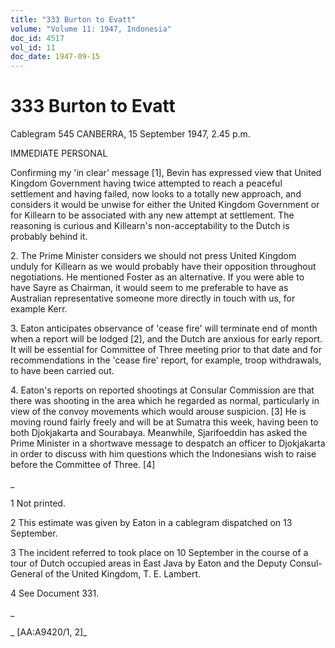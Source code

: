 ```yaml
---
title: "333 Burton to Evatt"
volume: "Volume 11: 1947, Indonesia"
doc_id: 4517
vol_id: 11
doc_date: 1947-09-15
---
```


# 333 Burton to Evatt

Cablegram 545 CANBERRA, 15 September 1947, 2.45 p.m.

IMMEDIATE PERSONAL

Confirming my 'in clear' message [1], Bevin has expressed view that United Kingdom Government having twice attempted to reach a peaceful settlement and having failed, now looks to a totally new approach, and considers it would be unwise for either the United Kingdom Government or for Killearn to be associated with any new attempt at settlement. The reasoning is curious and Killearn's non-acceptability to the Dutch is probably behind it.

2\. The Prime Minister considers we should not press United Kingdom unduly for Killearn as we would probably have their opposition throughout negotiations. He mentioned Foster as an alternative. If you were able to have Sayre as Chairman, it would seem to me preferable to have as Australian representative someone more directly in touch with us, for example Kerr.

3\. Eaton anticipates observance of 'cease fire' will terminate end of month when a report will be lodged [2], and the Dutch are anxious for early report. It will be essential for Committee of Three meeting prior to that date and for recommendations in the 'cease fire' report, for example, troop withdrawals, to have been carried out.

4\. Eaton's reports on reported shootings at Consular Commission are that there was shooting in the area which he regarded as normal, particularly in view of the convoy movements which would arouse suspicion. [3] He is moving round fairly freely and will be at Sumatra this week, having been to both Djokjakarta and Sourabaya. Meanwhile, Sjarifoeddin has asked the Prime Minister in a shortwave message to despatch an officer to Djokjakarta in order to discuss with him questions which the Indonesians wish to raise before the Committee of Three. [4]

_

1 Not printed.

2 This estimate was given by Eaton in a cablegram dispatched on 13 September.

3 The incident referred to took place on 10 September in the course of a tour of Dutch occupied areas in East Java by Eaton and the Deputy Consul-General of the United Kingdom, T. E. Lambert.

4 See Document 331.

_

_ [AA:A9420/1, 2]_
